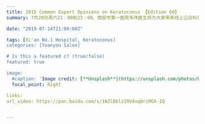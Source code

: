 ```yaml
---
title: 2015 Common Expert Opinions on Keratoconus 【Edition 60】
summary: 7月20日周六21：00到23：00，西安市第一医院韦伟医生将为大家带来线上公众科普讲座。

date: "2019-07-14T21:00:00Z"

tags: [Xi'an No.1 Hospital, Keratoconus]
categories: [Yuanyou Salon]

# Is this a featured c? (true/false)
featured: true

image:
  #caption: 'Image credit: [**Unsplash**](https://unsplash.com/photos/bzdhc5b3Bxs)'
  focal_point: Right

links:
url_video: https://pan.baidu.com/s/1WJlBblz20V4xq8riMGX-IQ


---
```

